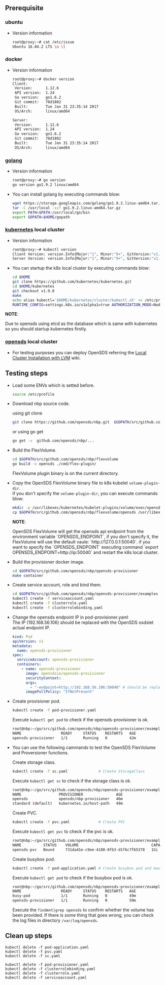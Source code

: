 ## Prerequisite ##
### ubuntu
* Version information

	```bash
	root@proxy:~# cat /etc/issue
	Ubuntu 16.04.2 LTS \n \l
	```
### docker
* Version information

	```bash
	root@proxy:~# docker version
	Client:
	 Version:      1.12.6
	 API version:  1.24
	 Go version:   go1.6.2
	 Git commit:   78d1802
	 Built:        Tue Jan 31 23:35:14 2017
	 OS/Arch:      linux/amd64
	
	Server:
	 Version:      1.12.6
	 API version:  1.24
	 Go version:   go1.6.2
	 Git commit:   78d1802
	 Built:        Tue Jan 31 23:35:14 2017
	 OS/Arch:      linux/amd64
	```

### [golang](https://redirector.gvt1.com/edgedl/go/go1.9.2.linux-amd64.tar.gz) 
* Version information

	```bash
	root@proxy:~# go version
	go version go1.9.2 linux/amd64
	```

* You can install golang by executing commands blow:

	```bash
	wget https://storage.googleapis.com/golang/go1.9.2.linux-amd64.tar.gz
	tar -C /usr/local -xzf go1.9.2.linux-amd64.tar.gz
	export PATH=$PATH:/usr/local/go/bin
	export GOPATH=$HOME/gopath
	```

### [kubernetes](https://github.com/kubernetes/kubernetes) local cluster
* Version information
	```bash
	root@proxy:~# kubectl version
	Client Version: version.Info{Major:"1", Minor:"9+", GitVersion:"v1.9.0-beta.0-dirty", GitCommit:"a0fb3baa71f1559fd42d1acd9cbdd8a55ab4dfff", GitTreeState:"dirty", BuildDate:"2017-12-13T09:22:09Z", GoVersion:"go1.9.2", Compiler:"gc", Platform:"linux/amd64"}
	Server Version: version.Info{Major:"1", Minor:"9+", GitVersion:"v1.9.0-beta.0-dirty", GitCommit:"a0fb3baa71f1559fd42d1acd9cbdd8a55ab4dfff", GitTreeState:"dirty", BuildDate:"2017-12-13T09:22:09Z", GoVersion:"go1.9.2", Compiler:"gc", Platform:"linux/amd64"}
	```
* You can startup the k8s local cluster by executing commands blow:

	```bash
	cd $HOME
	git clone https://github.com/kubernetes/kubernetes.git
	cd $HOME/kubernetes
	git checkout v1.9.0
	make
	echo alias kubectl='$HOME/kubernetes/cluster/kubectl.sh' >> /etc/profile
	RUNTIME_CONFIG=settings.k8s.io/v1alpha1=true AUTHORIZATION_MODE=Node,RBAC hack/local-up-cluster.sh -O
	```
**NOTE**:   
<div> Due to opensds using etcd as the database which is same with kubernetes so you should startup kubernetes firstly.
</div>

### [opensds](https://github.com/opensds/opensds) local cluster
* For testing purposes you can deploy OpenSDS referring the [Local Cluster Installation with LVM](https://github.com/opensds/opensds/wiki/Local-Cluster-Installation-with-LVM) wiki.

## Testing steps ##
* Load some ENVs which is setted before.

    ```bash
    source /etc/profile
    ```
* Download nbp source code.

    using git clone  
	```bash
	git clone https://github.com/opensds/nbp.git  $GOPATH/src/github.com/opensds/nbp
	```
	
	or using go get  
	```bash
	go get -v  github.com/opensds/nbp/...
	```  

* Build the FlexVolume.

	```bash
	cd $GOPATH/src/github.com/opensds/nbp/flexvolume
	go build -o opensds ./cmd/flex-plugin/
	```
	
    FlexVolume plugin binary is on the current directory.  


* Copy the OpenSDS FlexVolume binary file to k8s kubelet `volume-plugin-dir`.  
	if you don't specify the `volume-plugin-dir`, you can execute commands blow:

	```bash
	mkdir -p /usr/libexec/kubernetes/kubelet-plugins/volume/exec/opensds.io~opensds/
	cp $GOPATH/src/github.com/opensds/nbp/flexvolume/opensds /usr/libexec/kubernetes/kubelet-plugins/volume/exec/opensds.io~opensds/
	```  
	
	**NOTE**: 
	<div>
	OpenSDS FlexVolume will get the opensds api endpoint from the environment variable `OPENSDS_ENDPOINT`, if you don't specify it, the FlexVolume will use the default vaule: `http://127.0.0.1:50040`. if you want to specify the `OPENSDS_ENDPOINT` executing command `export OPENSDS_ENDPOINT=http://ip:50040` and restart the k8s local cluster.
</div>

* Build the provisioner docker image.

	```bash
	cd $GOPATH/src/github.com/opensds/nbp/opensds-provisioner
	make container
	```

* Create service account, role and bind them.
	```bash
	cd $GOPATH/src/github.com/opensds/nbp/opensds-provisioner/examples
	kubectl create -f serviceaccount.yaml
	kubectl create -f clusterrole.yaml
	kubectl create -f clusterrolebinding.yaml
	```

* Change the opensds endpoint IP in pod-provisioner.yaml   
The IP (192.168.56.106) should be replaced with the OpenSDS osdslet actual endpoint IP.
    ```yaml
    kind: Pod
    apiVersion: v1
    metadata:
      name: opensds-provisioner
    spec:
      serviceAccount: opensds-provisioner
      containers:
        - name: opensds-provisioner
          image: opensdsio/opensds-provisioner
          securityContext:
          args:
            - "-endpoint=http://192.168.56.106:50040" # should be replaced
          imagePullPolicy: "IfNotPresent"
    ```

* Create provisioner pod.
	```bash
	kubectl create -f pod-provisioner.yaml
	```
	
    Execute `kubectl get pod` to check if the opensds-provisioner is ok.
    ```bash
    root@nbp:~/go/src/github.com/opensds/nbp/opensds-provisioner/examples# kubectl get pod
    NAME                  READY     STATUS    RESTARTS   AGE
    opensds-provisioner   1/1       Running   0          42m
    ```
* You can use the following cammands to test the OpenSDS FlexVolume and Proversioner functions.

    Create storage class.
	```bash
	kubectl create -f sc.yaml              # Create StorageClass
	```
	Execute `kubectl get sc` to check if the storage class is ok. 
	```bash
	root@nbp:~/go/src/github.com/opensds/nbp/opensds-provisioner/examples# kubectl get sc
    NAME                 PROVISIONER               AGE
    opensds              opensds/nbp-provisioner   46m
    standard (default)   kubernetes.io/host-path   49m
	```
	Create PVC.
	```bash
	kubectl create -f pvc.yaml             # Create PVC
	```
	Execute `kubectl get pvc` to check if the pvc is ok. 
	```bash
	root@nbp:~/go/src/github.com/opensds/nbp/opensds-provisioner/examples# kubectl get pvc
    NAME          STATUS    VOLUME                                 CAPACITY   ACCESS MODES   STORAGECLASS   AGE
    opensds-pvc   Bound     731da41e-c9ee-4180-8fb3-d1f6c7f65378   1Gi        RWO            opensds        48m

	```
	Create busybox pod.
	
	```bash
	kubectl create -f pod-application.yaml # Create busybox pod and mount the block storage.
	```
	Execute `kubectl get pod` to check if the busybox pod is ok. 
    ```bash
    root@nbp:~/go/src/github.com/opensds/nbp/opensds-provisioner/examples# kubectl get pod
    NAME                  READY     STATUS    RESTARTS   AGE
    busy-pod              1/1       Running   0          49m
    opensds-provisioner   1/1       Running   0          50m
    ```
	Execute the `findmnt|grep opensds` to confirm whether the volume has been provided.
	If there is some thing that goes wrong, you can check the log files in directory `/var/log/opensds`.

## Clean up steps ##

```
kubectl delete -f pod-application.yaml
kubectl delete -f pvc.yaml
kubectl delete -f sc.yaml

kubectl delete -f pod-provisioner.yaml
kubectl delete -f clusterrolebinding.yaml
kubectl delete -f clusterrole.yaml
kubectl delete -f serviceaccount.yaml
```
